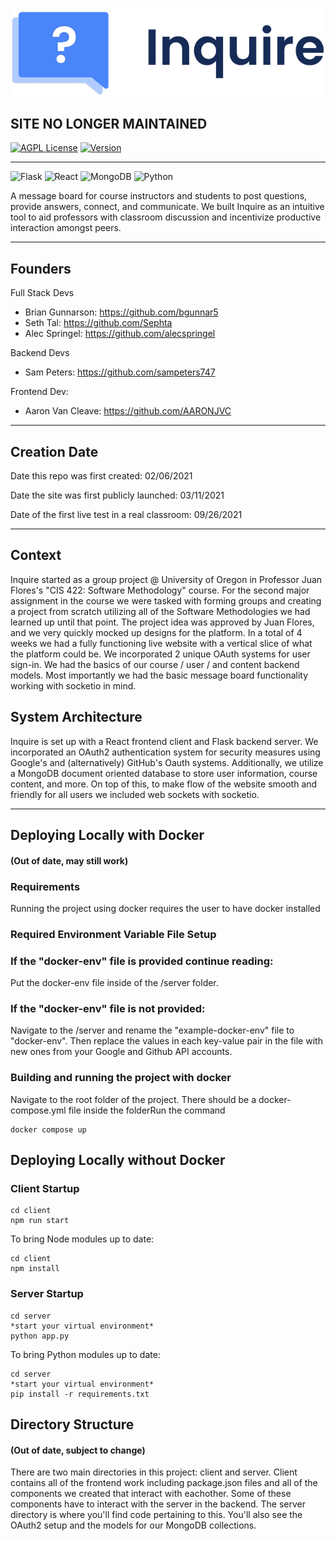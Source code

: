 ![Inquire Logo](/client/src/imgs/inquire-logo.png)

## SITE NO LONGER MAINTAINED

[![AGPL License](https://img.shields.io/badge/license-AGPL-blue.svg)](http://www.gnu.org/licenses/agpl-3.0)
[![Version](https://badge.fury.io/gh/tterb%2FHyde.svg)](https://badge.fury.io/gh/tterb%2FHyde)

---

<p align="left">
  <img alt="Flask" src="https://img.shields.io/badge/flask%20-%23000.svg?&style=for-the-badge&logo=flask&logoColor=white"/>
  <img alt="React" src="https://img.shields.io/badge/react%20-%2320232a.svg?&style=for-the-badge&logo=react&logoColor=%2361DAFB"/>
  <img alt="MongoDB" src ="https://img.shields.io/badge/MongoDB-%234ea94b.svg?&style=for-the-badge&logo=mongodb&logoColor=white"/>
  <img alt="Python" src="https://img.shields.io/badge/python%20-%2314354C.svg?&style=for-the-badge&logo=python&logoColor=white"/>
</p>

A message board for course instructors and students to post questions, provide answers, connect, and communicate. We built Inquire as an intuitive tool to aid professors with classroom discussion and incentivize productive interaction amongst peers.

---

## Founders

Full Stack Devs

- Brian Gunnarson: https://github.com/bgunnar5
- Seth Tal: https://github.com/Sephta
- Alec Springel: https://github.com/alecspringel

Backend Devs

- Sam Peters: https://github.com/sampeters747

Frontend Dev:

- Aaron Van Cleave: https://github.com/AARONJVC

---

## Creation Date

Date this repo was first created: 02/06/2021

Date the site was first publicly launched: 03/11/2021

Date of the first live test in a real classroom: 09/26/2021

---

## Context

Inquire started as a group project @ University of Oregon in Professor Juan Flores's "CIS 422: Software Methodology" course. For the second major assignment in the course we were tasked with forming groups and creating a project from scratch utilizing all of the Software Methodologies we had learned up until that point. The project idea was approved by Juan Flores, and we very quickly mocked up designs for the platform. In a total of 4 weeks we had a fully functioning live website with a vertical slice of what the platform could be. We incorporated 2 unique OAuth systems for user sign-in. We had the basics of our course / user / and content backend models. Most importantly we had the basic message board functionality working with socketio in mind.

## System Architecture

Inquire is set up with a React frontend client and Flask backend server. We incorporated an OAuth2 authentication system for security measures using Google's and (alternatively) GitHub's Oauth systems. Additionally, we utilize a MongoDB document oriented database to store user information, course content, and more. On top of this, to make flow of the website smooth and friendly for all users we included web sockets with socketio.

---

## Deploying Locally with Docker

#### (Out of date, may still work)

### Requirements

Running the project using docker requires the user to have docker installed

### Required Environment Variable File Setup

### If the "docker-env" file is provided continue reading:

Put the docker-env file inside of the /server folder.

### If the "docker-env" file is not provided:

Navigate to the /server and rename the "example-docker-env" file to "docker-env". Then replace the values in each key-value pair in the file with new ones from your Google and Github API accounts.

### Building and running the project with docker

Navigate to the root folder of the project. There should be a docker-compose.yml file inside the folderRun the command

```
docker compose up
```

## Deploying Locally without Docker

### Client Startup

```
cd client
npm run start
```

To bring Node modules up to date:

```
cd client
npm install
```

### Server Startup

```
cd server
*start your virtual environment*
python app.py
```

To bring Python modules up to date:

```
cd server
*start your virtual environment*
pip install -r requirements.txt
```

## Directory Structure

#### (Out of date, subject to change)

There are two main directories in this project: client and server. Client contains all of the frontend work including package.json files and all of the components we created that interact with eachother. Some of these components have to interact with the server in the backend. The server directory is where you'll find code pertaining to this. You'll also see the OAuth2 setup and the models for our MongoDB collections.

